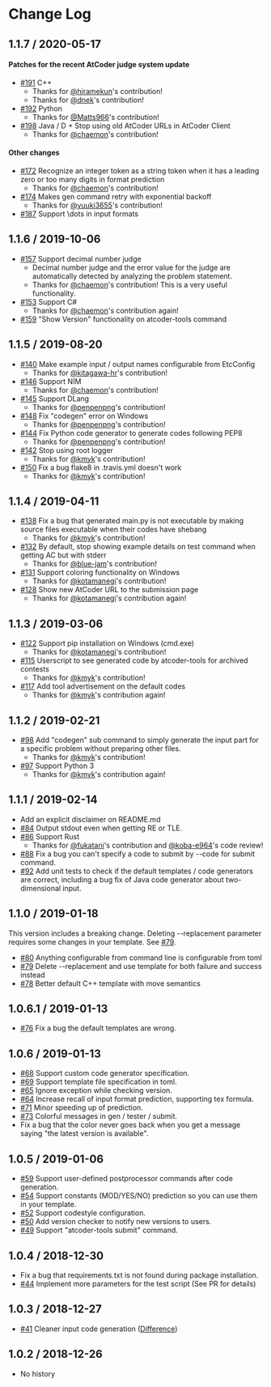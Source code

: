 # Change Log

## 1.1.7 / 2020-05-17

#### Patches for the recent AtCoder judge system update
- [#191](https://github.com/kyuridenamida/atcoder-tools/pull/191) C++
   - Thanks for [@hiramekun](https://github.com/hiramekun/)'s contribution!
   - Thanks for [@dnek](https://github.com/dnek/)'s contribution!
- [#192](https://github.com/kyuridenamida/atcoder-tools/pull/192) Python
   - Thanks for [@Matts966](https://github.com/Matts966/)'s contribution!
- [#198](https://github.com/kyuridenamida/atcoder-tools/pull/198) Java / D + Stop using old AtCoder URLs in AtCoder Client
   - Thanks for [@chaemon](https://github.com/chaemon/)'s contribution!
#### Other changes
- [#172](https://github.com/kyuridenamida/atcoder-tools/pull/172) Recognize an integer token as a string token when it has a leading zero or too many digits in format prediction
   - Thanks for [@chaemon](https://github.com/chaemon/)'s contribution!
- [#174](https://github.com/kyuridenamida/atcoder-tools/pull/174) Makes gen command retry with exponential backoff
   - Thanks for [@yuuki3655](https://github.com/yuuki3655/)'s contribution!
- [#187](https://github.com/kyuridenamida/atcoder-tools/pull/187) Support \dots in input formats

## 1.1.6 / 2019-10-06

- [#157](https://github.com/kyuridenamida/atcoder-tools/pull/157) Support decimal number judge
    - Decimal number judge and the error value for the judge are automatically detected by analyzing the problem statement.
    - Thanks for [@chaemon](https://github.com/chaemon/)'s contribution! This is a very useful functionality.
- [#153](https://github.com/kyuridenamida/atcoder-tools/pull/153) Support C#
    - Thanks for [@chaemon](https://github.com/chaemon/)'s contribution again!
- [#159](https://github.com/kyuridenamida/atcoder-tools/pull/159) "Show Version" functionality on atcoder-tools command

## 1.1.5 / 2019-08-20

- [#140](https://github.com/kyuridenamida/atcoder-tools/pull/140) Make example input / output names configurable from EtcConfig
    - Thanks for [@kitagawa-hr](https://github.com/kitagawa-hr/)'s contribution!
- [#146](https://github.com/kyuridenamida/atcoder-tools/pull/146) Support NIM
    - Thanks for [@chaemon](https://github.com/chaemon/)'s contribution!
- [#145](https://github.com/kyuridenamida/atcoder-tools/pull/145) Support DLang
    - Thanks for [@penpenpng](https://github.com/penpenpng/)'s contribution!
- [#148](https://github.com/kyuridenamida/atcoder-tools/pull/148) Fix "codegen" error on Windows
    - Thanks for [@penpenpng](https://github.com/penpenpng/)'s contribution!
- [#144](https://github.com/kyuridenamida/atcoder-tools/pull/144) Fix Python code generator to generate codes following PEP8
    - Thanks for [@penpenpng](https://github.com/penpenpng/)'s contribution!
- [#142](https://github.com/kyuridenamida/atcoder-tools/pull/142) Stop using root logger
    - Thanks for [@kmyk](https://github.com/kmyk/)'s contribution!
- [#150](https://github.com/kyuridenamida/atcoder-tools/pull/150) Fix a bug flake8 in .travis.yml doesn't work
    - Thanks for [@kmyk](https://github.com/kmyk/)'s contribution!

## 1.1.4 / 2019-04-11
- [#138](https://github.com/kyuridenamida/atcoder-tools/pull/138) Fix a bug that generated main.py is not executable by making source files executable when their codes have shebang
    - Thanks for [@kmyk](https://github.com/kmyk/)'s contribution!
- [#132](https://github.com/kyuridenamida/atcoder-tools/pull/132) By default, stop showing example details on test command when getting AC but with stderr
    - Thanks for [@blue-jam](https://github.com/blue-jam/)'s contribution!
- [#131](https://github.com/kyuridenamida/atcoder-tools/pull/131) Support coloring functionality on Windows
    - Thanks for [@kotamanegi](https://github.com/kotamanegi/)'s contribution!
- [#128](https://github.com/kyuridenamida/atcoder-tools/pull/128) Show new AtCoder URL to the submission page
    - Thanks for [@kotamanegi](https://github.com/kotamanegi/)'s contribution again!

## 1.1.3 / 2019-03-06
- [#122](https://github.com/kyuridenamida/atcoder-tools/pull/122) Support pip installation on Windows (cmd.exe)
    - Thanks for [@kotamanegi](https://github.com/kotamanegi/)'s contribution!
- [#115](https://github.com/kyuridenamida/atcoder-tools/pull/115) Userscript to see generated code by atcoder-tools for archived contests
    - Thanks for [@kmyk](https://github.com/kmyk/)'s contribution!
- [#117](https://github.com/kyuridenamida/atcoder-tools/pull/117) Add tool advertisement on the default codes
    - Thanks for [@kmyk](https://github.com/kmyk/)'s contribution again!

## 1.1.2 / 2019-02-21 
- [#98](https://github.com/kyuridenamida/atcoder-tools/pull/98) Add "codegen" sub command to simply generate the input part for a specific problem without preparing other files. 
    - Thanks for [@kmyk](https://github.com/kmyk/)'s contribution!
- [#97](https://github.com/kyuridenamida/atcoder-tools/pull/97) Support Python 3
    - Thanks for [@kmyk](https://github.com/kmyk/)'s contribution again!


## 1.1.1 / 2019-02-14 
- Add an explicit disclaimer on README.md
- [#84](https://github.com/kyuridenamida/atcoder-tools/pull/84) Output stdout even when getting RE or TLE.
- [#86](https://github.com/kyuridenamida/atcoder-tools/pull/86) Support Rust
    - Thanks for [@fukatani](https://github.com/fukatani/)'s contribution and [@koba-e964](https://github.com/koba-e964/)'s code review!
- [#88](https://github.com/kyuridenamida/atcoder-tools/pull/88) Fix a bug you can't specify a code to submit by --code for submit command.
- [#92](https://github.com/kyuridenamida/atcoder-tools/pull/92) Add unit tests to check if the default templates / code generators are correct, including a bug fix of Java code generator about two-dimensional input.


## 1.1.0 / 2019-01-18 
This version includes a breaking change. Deleting --replacement parameter requires some changes in your template. See [#79](https://github.com/kyuridenamida/atcoder-tools/pull/79).
- [#80](https://github.com/kyuridenamida/atcoder-tools/pull/80) Anything configurable from command line is configurable from toml
- [#79](https://github.com/kyuridenamida/atcoder-tools/pull/79) Delete --replacement and use template for both failure and success instead 
- [#78](https://github.com/kyuridenamida/atcoder-tools/pull/78) Better default C++ template with move semantics

## 1.0.6.1 / 2019-01-13
- [#76](https://github.com/kyuridenamida/atcoder-tools/pull/76) Fix a bug the default templates are wrong. 

## 1.0.6 / 2019-01-13
- [#68](https://github.com/kyuridenamida/atcoder-tools/pull/68) Support custom code generator specification.
- [#69](https://github.com/kyuridenamida/atcoder-tools/pull/69) Support template file specification in toml.
- [#65](https://github.com/kyuridenamida/atcoder-tools/pull/65) Ignore exception while checking version.
- [#64](https://github.com/kyuridenamida/atcoder-tools/pull/64) Increase recall of input format prediction, supporting tex formula.
- [#71](https://github.com/kyuridenamida/atcoder-tools/pull/71) Minor speeding up of prediction.
- [#73](https://github.com/kyuridenamida/atcoder-tools/pull/73) Colorful messages in gen / tester / submit.
- Fix a bug that the color never goes back when you get a message saying "the latest version is available".


## 1.0.5 / 2019-01-06
- [#59](https://github.com/kyuridenamida/atcoder-tools/pull/59) Support user-defined postprocessor commands after code generation.
- [#54](https://github.com/kyuridenamida/atcoder-tools/pull/54) Support constants (MOD/YES/NO) prediction so you can use them in your template.
- [#52](https://github.com/kyuridenamida/atcoder-tools/pull/52) Support codestyle configuration.
- [#50](https://github.com/kyuridenamida/atcoder-tools/pull/50) Add version checker to notify new versions to users.
- [#49](https://github.com/kyuridenamida/atcoder-tools/pull/49) Support "atcoder-tools submit" command.

## 1.0.4 / 2018-12-30
- Fix a bug that requirements.txt is not found during package installation.
- [#44](https://github.com/kyuridenamida/atcoder-tools/pull/44) Implement more parameters for the test script (See PR for details)


## 1.0.3 / 2018-12-27
- [#41](https://github.com/kyuridenamida/atcoder-tools/pull/41) Cleaner input code generation ([Difference](https://github.com/kyuridenamida/atcoder-tools/commit/34cc603a73c3d455fe95f0fa7669f791c207f927#diff-a7157845521bbb208641f228d4f55aa9))

## 1.0.2 / 2018-12-26
- No history
